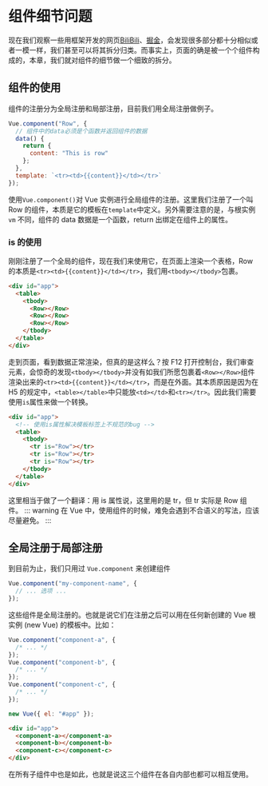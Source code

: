 # 组件细节问题

现在我们观察一些用框架开发的网页[BiliBili](https://www.bilibili.com)、[掘金](https://juejin.im/)，会发现很多部分都十分相似或者一模一样，我们甚至可以将其拆分归类。而事实上，页面的确是被一个个组件构成的，本章，我们就对组件的细节做一个细致的拆分。

## 组件的使用

组件的注册分为全局注册和局部注册，目前我们用全局注册做例子。

```js
Vue.component("Row", {
  // 组件中的data必须是个函数并返回组件的数据
  data() {
    return {
      content: "This is row"
    };
  },
  template: `<tr><td>{{content}}</td></tr>`
});
```

使用`Vue.component()`对 Vue 实例进行全局组件的注册。这里我们注册了一个叫 Row 的组件，本质是它的模板在`template`中定义。另外需要注意的是，与根实例 `vm` 不同，组件的 data 数据是一个函数，return 出绑定在组件上的属性。

### is 的使用

刚刚注册了一个全局的组件，现在我们来使用它，在页面上渲染一个表格，Row 的本质是`<tr><td>{{content}}</td></tr>`，我们用`<tbody></tbody>`包裹。

```html
<div id="app">
  <table>
    <tbody>
      <Row></Row>
      <Row></Row>
      <Row></Row>
    </tbody>
  </table>
</div>
```

走到页面，看到数据正常渲染，但真的是这样么？按 F12 打开控制台，我们审查元素，会惊奇的发现`<tbody></tbody>`并没有如我们所愿包裹着`<Row></Row>`组件渲染出来的`<tr><td>{{content}}</td></tr>`，而是在外面。其本质原因是因为在 H5 的规定中，`<table></table>`中只能放`<td></td>`和`<tr></tr>`。因此我们需要使用`is`属性来做一个转换。

```html
<div id="app">
  <!-- 使用is属性解决模板标签上不规范的bug -->
  <table>
    <tbody>
      <tr is="Row"></tr>
      <tr is="Row"></tr>
      <tr is="Row"></tr>
    </tbody>
  </table>
</div>
```

这里相当于做了一个翻译：用 is 属性说，这里用的是 tr，但 tr 实际是 Row 组件。
::: warning
在 Vue 中，使用组件的时候，难免会遇到不合语义的写法，应该尽量避免。
:::

## 全局注册于局部注册

到目前为止，我们只用过 `Vue.component` 来创建组件

```js
Vue.component("my-component-name", {
  // ... 选项 ...
});
```

这些组件是全局注册的。也就是说它们在注册之后可以用在任何新创建的 Vue 根实例 (new Vue) 的模板中。比如：

```js
Vue.component("component-a", {
  /* ... */
});
Vue.component("component-b", {
  /* ... */
});
Vue.component("component-c", {
  /* ... */
});

new Vue({ el: "#app" });
```

```html
<div id="app">
  <component-a></component-a>
  <component-b></component-b>
  <component-c></component-c>
</div>
```

在所有子组件中也是如此，也就是说这三个组件在各自内部也都可以相互使用。
